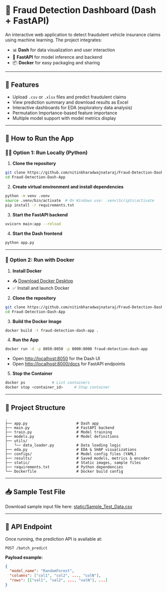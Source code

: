 
# 🚗 Fraud Detection Dashboard (Dash + FastAPI)

An interactive web application to detect fraudulent vehicle insurance claims using machine learning. The project integrates:

- 📊 **Dash** for data visualization and user interaction
- 🚀 **FastAPI** for model inference and backend
- 📦 **Docker** for easy packaging and sharing

---

## 🧰 Features

- Upload `.csv` or `.xlsx` files and predict fraudulent claims
- View prediction summary and download results as Excel
- Interactive dashboards for EDA (exploratory data analysis)
- Permutation Importance-based feature importance
- Multiple model support with model metrics display

---

## 🚀 How to Run the App

### 🧑‍💻 Option 1: Run Locally (Python)

1. **Clone the repository**

```bash
git clone https://github.com/nitinbharadwajnataraj/Fraud-Detection-Dash-App.git
cd Fraud-Detection-Dash-App
```

2. **Create virtual environment and install dependencies**

```bash
python -m venv .venv
source .venv/bin/activate  # On Windows use: .venv\Scripts\activate
pip install -r requirements.txt
```

3. **Start the FastAPI backend**

```bash
uvicorn main:app --reload
```

4. **Start the Dash frontend**

```bash
python app.py
```

---

### 🐳 Option 2: Run with Docker

1. **Install Docker**

- 📥 [Download Docker Desktop](https://www.docker.com/products/docker-desktop)
- ✅ Install and launch Docker

2. **Clone the repository**

```bash
git clone https://github.com/nitinbharadwajnataraj/Fraud-Detection-Dash-App.git
cd Fraud-Detection-Dash-App
```

3. **Build the Docker Image**

```bash
docker build -t fraud-detection-dash-app .
```

4. **Run the App**

```bash
docker run -d -p 8050:8050 -p 8000:8000 fraud-detection-dash-app
```

- Open [http://localhost:8050](http://localhost:8050) for the Dash UI
- Open [http://localhost:8000/docs](http://localhost:8000/docs) for FastAPI endpoints

5. **Stop the Container**

```bash
docker ps            # List containers
docker stop <container_id>     # Stop container
```

---

## 📁 Project Structure

```
.
├── app.py                      # Dash app
├── main.py                     # FastAPI backend
├── train.py                    # Model training
├── models.py                   # Model definitions
├── utils/
│   └── data_loader.py          # Data loading logic
├── eda.py                      # EDA & SHAP visualizations
├── configs/                    # Model config files (YAML)
├── results/                    # Saved models, metrics & encoder
├── static/                     # Static images, sample files
├── requirements.txt            # Python dependencies
└── Dockerfile                  # Docker build config
```

---

## 📥 Sample Test File

Download sample input file here: [static/Sample_Test_Data.csv](static/Sample_Test_Data.csv)

---

## 🧪 API Endpoint

Once running, the prediction API is available at:

```http
POST /batch_predict
```

**Payload example:**

```json
{
  "model_name": "RandomForest",
  "columns": ["col1", "col2", ..., "colN"],
  "rows": [["val1", "val2", ..., "valN"], ...]
}
```
